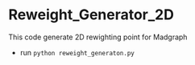 # Reweight_Generator_2D
This code generate 2D rewighting point for Madgraph

- run `python reweight_generaton.py`
